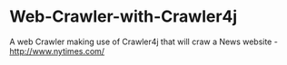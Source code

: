 # Web-Crawler-with-Crawler4j
A web Crawler making use of Crawler4j that will craw a News website -   http://www.nytimes.com/
